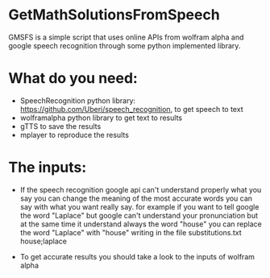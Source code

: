 # GetMathSolutionsFromSpeech

GMSFS is a simple script that uses online APIs from wolfram alpha and google speech recognition through
some python implemented library.

# What do you need:

- SpeechRecognition python library: https://github.com/Uberi/speech_recognition, to get speech to text
- wolframalpha python library to get text to results
- gTTS to save the results
- mplayer to reproduce the results

# The inputs:

- If the speech recognition google api can't understand properly what you say you can change the meaning
of the most accurate words you can say with what you want really say. for example if you want to tell google the word
"Laplace" but google can't understand your pronunciation but at the same time it understand always the word "house"
you can replace the word "Laplace" with "house" writing in the file substitutions.txt house;laplace

- To get accurate results you should take a look to the inputs of wolfram alpha
